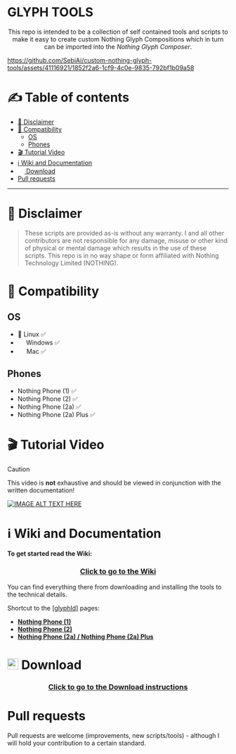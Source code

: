 # GLYPH TOOLS

<p align="center">
This repo is intended to be a collection of self contained tools and scripts to make it easy to create custom Nothing Glyph Compositions which in turn can be imported into the <i>Nothing Glyph Composer</i>.
</p>

<!--## Also check out my accompanying tool [*GlyphVisualizer*](https://github.com/SebiAi/GlyphVisualizer)!-->

https://github.com/SebiAi/custom-nothing-glyph-tools/assets/41116921/1852f2a6-1cf9-4c0e-9835-792bf1b09a58


# :writing_hand: Table of contents

<!-- TOC Generator settings -->
<!-- Preset: GitHub -->
<!-- indent characters: '-*+' -->
<!-- generate anchors: True -->
<!-- anchors prefix: 'heading-' -->
<!-- concat spaces: True -->
<!-- comment style: HTML -->
<!-- indent spaces: 3 -->
<!-- algorithm used to generate anchors: DEFAULT -->
<!-- Max indent level: 3 -->
<!-- trim toc indent: True -->
<!-- oneshot: False -->
<!-- TOC start (generated with https://github.com/derlin/bitdowntoc) -->

- [:pushpin: Disclaimer](#heading-pushpin-disclaimer)
- [:construction: Compatibility](#heading-construction-compatibility)
   * [OS](#heading-os)
   * [Phones](#heading-phones)
- [:clapper: Tutorial Video](#heading-clapper-tutorial-video)
- [:information_source: Wiki and Documentation](#heading-information_source-wiki-and-documentation)
- [<img src="https://raw.githubusercontent.com/PapirusDevelopmentTeam/papirus-icon-theme/ba580dbaa6b67003e0afe70d3e973b7d9a0b0797/Papirus/64x64/apps/downloader-arrow.svg" height="15"> Download](#heading-download)
- [Pull requests](#heading-pull-requests)

<!-- TOC end -->

***

<!-- TOC --><a name="heading-pushpin-disclaimer"></a>
# :pushpin: Disclaimer
> These scripts are provided as-is without any warranty. I and all other contributors are not responsible for any damage, misuse or other kind of physical or mental damage which results in the use of these scripts.
This repo is in no way shape or form affiliated with Nothing Technology Limited (NOTHING).


<!-- TOC --><a name="heading-construction-compatibility"></a>
# :construction: Compatibility
<!-- TOC --><a name="heading-os"></a>
## OS
* :penguin: Linux :white_check_mark:
* <img src="https://www.vectorlogo.zone/logos/microsoft/microsoft-icon.svg" height="15"/> Windows :white_check_mark:
* <img src="https://www.vectorlogo.zone/logos/apple/apple-tile.svg" height="16"/> Mac :white_check_mark:

<!-- TOC --><a name="heading-phones"></a>
## Phones
* Nothing Phone (1) :white_check_mark:
* Nothing Phone (2) :white_check_mark:
* Nothing Phone (2a) :white_check_mark:
* Nothing Phone (2a) Plus :white_check_mark:

<!-- TOC --><a name="heading-clapper-tutorial-video"></a>
# :clapper: Tutorial Video
> [!CAUTION]
> This video is **not** exhaustive and should be viewed in conjunction with the written documentation!

[![IMAGE ALT TEXT HERE](https://img.youtube.com/vi/qiRRCtLxHqI/0.jpg)](https://www.youtube.com/watch?v=qiRRCtLxHqI)

<!-- TOC --><a name="heading-information_source-wiki-and-documentation"></a>
# :information_source: Wiki and Documentation
**To get started read the Wiki:**
<div align="center"><h3><a href="docs/README.md">Click to go to the Wiki</a></h3></div>

You can find everything there from downloading and installing the tools to the technical details.

Shortcut to the [\[glyphId\]](./docs/1_Terminology.md#glyphid) pages:
* [**Nothing Phone (1)**](./docs/4_First%20Composition/1a_glyphId%20Nothing%20Phone%20(1).md)
* [**Nothing Phone (2)**](./docs/4_First%20Composition/1b_glyphId%20Nothing%20Phone%20(2).md)
* [**Nothing Phone (2a) / Nothing Phone (2a) Plus**](./docs/4_First%20Composition/1c_glyphId%20Nothing%20Phone%20(2a).md)


<!-- TOC --><a name="heading-download"></a>
# <img src="https://raw.githubusercontent.com/PapirusDevelopmentTeam/papirus-icon-theme/ba580dbaa6b67003e0afe70d3e973b7d9a0b0797/Papirus/64x64/apps/downloader-arrow.svg" height="25"> Download
<div align="center"><h3><a href="docs/2_Downloading%20Glyph%20Tools.md">Click to go to the Download instructions</a></h3></div>


<!-- TOC --><a name="heading-pull-requests"></a>
# Pull requests
Pull requests are welcome (improvements, new scripts/tools) - although I will hold your contribution to a certain standard.